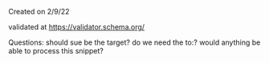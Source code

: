 Created on 2/9/22

validated at https://validator.schema.org/

Questions:  should sue be the target?  do we need the to:?  would anything be able to process this snippet?


